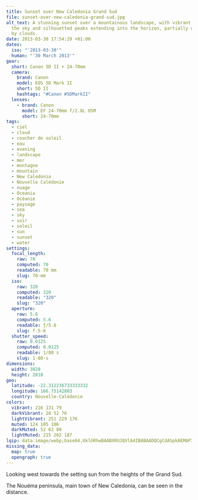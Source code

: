 ```yaml
---
title: Sunset over New Caledonia Grand Sud
file: sunset-over-new-caledonia-grand-sud.jpg
alt_text: A stunning sunset over a mountainous landscape, with vibrant colors in
  the sky and silhouetted peaks extending into the horizon, partially obscured
  by clouds.
date: 2013-03-30 17:54:29 +01:00
dates:
  iso: "'2013-03-30'"
  human: "'30 March 2013'"
gear:
  short: Canon 5D II + 24-70mm
  camera:
    brand: Canon
    model: EOS 5D Mark II
    short: 5D II
    hashtags: "#Canon #5DMarkII"
  lenses:
    - brand: Canon
      model: EF 24-70mm f/2.8L USM
      short: 24-70mm
tags:
  - ciel
  - cloud
  - coucher de soleil
  - eau
  - evening
  - landscape
  - mer
  - montagne
  - mountain
  - New Caledonia
  - Nouvelle Calédonie
  - nuage
  - Oceania
  - Océanie
  - paysage
  - sea
  - sky
  - soir
  - soleil
  - sun
  - sunset
  - water
settings:
  focal_length:
    raw: 70
    computed: 70
    readable: 70 mm
    slug: 70-mm
  iso:
    raw: 320
    computed: 320
    readable: "320"
    slug: "320"
  aperture:
    raw: 5.6
    computed: 5.6
    readable: ƒ/5.6
    slug: f-5-6
  shutter_speed:
    raw: 0.0125
    computed: 0.0125
    readable: 1/80 s
    slug: 1-80-s
dimensions:
  width: 3028
  height: 2018
geo:
  latitude: -22.312236733333332
  longitude: 166.75142803
  country: Nouvelle-Calédonie
colors:
  vibrant: 216 131 79
  darkVibrant: 28 52 76
  lightVibrant: 251 229 176
  muted: 124 105 106
  darkMuted: 52 62 80
  lightMuted: 215 202 187
lqip: data:image/webp;base64,UklGRhwBAABXRUJQVlA4IBABAADQCgCdASpkAEMAP3Guxl00rjozK/YrQ0AuCWMDsB1VBA54kw8dEpj9S5W70D9BFCnjkrf9uXzx2kUIK59oF6xWXCPBQyJn3WRX9jNA54BlLX1bRY0+O73Vjm2/tKItAAD244vxxMylLDdo46DCSJZ0yRSRnp9kCv3Qn1ZvYyHIppcqs7+Qn4S5dFwGnW2Q3WfoYDItpc8IexvJbwRpkAyJrr9qxo37Xe3HK/9k38+sHjB+BwV9BiawEcx5xNASqdkSLeLOMwMX9uGPHNfWDBP6C6IpHua/OP1r8ZkTCqj7v8mEo9PNWgytyMfRy647fYA4FQB+xIq6+ZBaShZEl0EC9UtKFCYP7nAKOXc/oAAAAA==
missing_data:
  map: true
  opengraph: true
---
```


Looking west towards the setting sun from the heights of the Grand Sud.

The Nouéma peninsula, main town of New Caledonia, can be seen in the distance.
